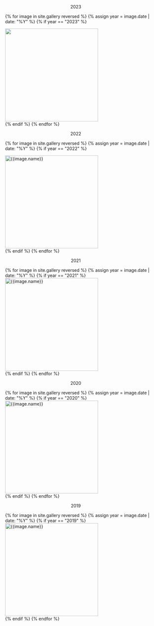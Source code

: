 
<div style="text-align: center">2023</div>

<ul id="y2023" class="clearfix justified-gallery">

  {% for image in site.gallery reversed %}
    {% assign year = image.date | date: "%Y" %}
    {% if year == "2023" %}
      <div
        class="albumList"
        data-sub-html="{{image.name}}"
        data-download-url="{{image.large}}"
        data-src="{{image.large}}"
        data-exthumbimage="{{image.thumb}}"
      >
        <a href="{{image.large}}">
          <img src="{{image.small}}" height="300" />
        </a>
      </div>
    {% endif %}
  {% endfor %}
</ul>

<div style="text-align: center">2022</div>
<ul id="y2022" class="clearfix justified-gallery">

  {% for image in site.gallery reversed %}
    {% assign year = image.date | date: "%Y" %}
    {% if year == "2022" %}
      <div
        class="albumList"
        data-sub-html=""
        data-download-url="{{image.large}}"
        data-src="{{image.large}}"
        data-exthumbimage="{{image.thumb}}"
        data-filename="{{image.name}}"
      >
        <a href="{{image.large}}">
          <img alt="{{image.name}}" src="{{image.small}}" height="300" />
        </a>
      </div>
    {% endif %}
  {% endfor %}
</ul>

<div style="text-align: center">2021</div>
<ul id="y2021" class="clearfix justified-gallery">
  {% for image in site.gallery reversed %}
    {% assign year = image.date | date: "%Y" %}
    {% if year == "2021" %}
      <div
        class="albumList"
        data-sub-html=""
        data-download-url="{{image.large}}"
        data-src="{{image.large}}"
        data-exthumbimage="{{image.thumb}}"
        data-filename="{{image.name}}"
      >
        <a href="{{image.large}}">
          <img alt="{{image.name}}" src="{{image.small}}" height="300" />
        </a>
      </div>
    {% endif %}
  {% endfor %}
</ul>

<div style="text-align: center">2020</div>
<ul id="y2020" class="clearfix justified-gallery">
  {% for image in site.gallery reversed %}
    {% assign year = image.date | date: "%Y" %}
    {% if year == "2020" %}
      <div
        class="albumList"
        data-sub-html=""
        data-download-url="{{image.large}}"
        data-src="{{image.large}}"
        data-exthumbimage="{{image.thumb}}"
        data-filename="{{image.name}}"
      >
        <a href="{{image.large}}">
          <img alt="{{image.name}}" src="{{image.small}}" height="300" />
        </a>
      </div>
    {% endif %}
  {% endfor %}
</ul>

<div style="text-align: center">2019</div>
<ul id="y2019" class="clearfix justified-gallery">
  {% for image in site.gallery reversed %}
    {% assign year = image.date | date: "%Y" %}
    {% if year == "2019" %}
      <div
        class="albumList"
        data-sub-html=""
        data-download-url="{{image.large}}"
        data-src="{{image.large}}"
        data-exthumbimage="{{image.thumb}}"
        data-filename="{{image.name}}"
      >
        <a href="{{image.large}}">
          <img alt="{{image.name}}" src="{{image.small}}" height="300" />
        </a>
      </div>
    {% endif %}
  {% endfor %}
</ul>
